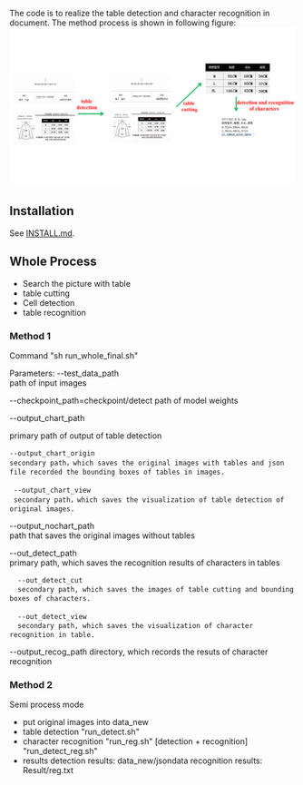 The code is to realize the table detection and character recognition in document. The method process is shown in following figure:
![](figs/framework.png)

## Installation

See [INSTALL.md](https://detectron2.readthedocs.io/tutorials/INSTALL.md).

## Whole Process 
- Search the picture with table
- table cutting
- Cell detection
- table recognition

### Method 1
Command
"sh run_whole_final.sh"

Parameters:
--test_data_path  
path of input images

--checkpoint_path=checkpoint/detect 
path of model weights

--output_chart_path 

primary path of output of  table detection

    --output_chart_origin 
    secondary path，which saves the original images with tables and json file recorded the bounding boxes of tables in images.
    
     --output_chart_view   
     secondary path，which saves the visualization of table detection of original images.
     
--output_nochart_path  
path that saves the original images without tables

--out_detect_path  
primary path, which saves the  recognition results of characters in tables

      --out_detect_cut  
      secondary path, which saves the images of table cutting and bounding boxes of characters.
      
      --out_detect_view 
      secondary path, which saves the visualization of character recognition in table.
      
--output_recog_path 
directory, which records the resuts of character recognition 

### Method 2
Semi process mode
- put original images into data_new
- table detection
"run_detect.sh"
-  character recognition
"run_reg.sh"
[detection + recognition]
"run_detect_reg.sh"
- results
detection results: data_new/jsondata
recognition results: Result/reg.txt
